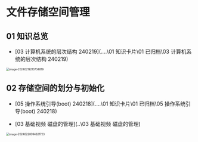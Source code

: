 # 文件存储空间管理



## 01 知识总览

* [03 计算机系统的层次结构 240219](..\..\01 知识卡片\01 已归档\03 计算机系统的层次结构 240219) 

<img src="https://cvp.oss-cn-shanghai.aliyuncs.com/picgo/202402192137094.png" alt="image-20240219213734819" style="zoom:50%;" />



## 02 存储空间的划分与初始化

* [05 操作系统引导(boot) 240218](..\..\01 知识卡片\01 已归档\05 操作系统引导(boot) 240218) 

* [03 基础视频 磁盘的管理](..\03 基础视频 磁盘的管理) 

<img src="https://cvp.oss-cn-shanghai.aliyuncs.com/picgo/202402200946068.png" alt="image-20240220094621723" style="zoom:50%;" />